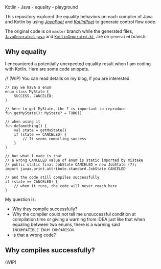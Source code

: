 Kotlin - Java - equality - playground

This repository explored the equality behaviors on each compiler of Java and Kotlin by using [*JavaPoet*](https://github.com/square/javapoet) and [*KotlinPoet*](https://github.com/square/kotlinpoet) to generate control flow code. 

The original code is on `master` branch while the generated files, [`JavaGenerated.java`](https://github.com/lexcao/kotlin-equality/blob/generated/src/main/java/io/github/lexcao/equality/generated/JavaGenerated.java) and [`KotlinGenerated.kt`](https://github.com/lexcao/kotlin-equality/blob/generated/src/main/kotlin/io/github/lexcao/equality/generated/KotlinGenerated.kt), are on `generated` branch.

## Why equality
I encountered a potentially unexpected equality result when I am coding with Kotlin. Here are some code snippets.

// (WIP) You can read details on my blog, if you are interested.

```
// say we hava a enum 
enum class MyState {
    SUCCESS, CANCELED;
}

// here to get MyState, the ? is important to reproduce
fun getMyState(): MyState? = TODO()

// when using it
fun doSomething() {
    val state = getMyState()
    if (state == CANCELED) {
        // It seems compiling success
    }
}

// but what I made is that
// a wrong CANCELED value of enum is static imported by mistake
// public static final JobState CANCELED = new JobState (7);
import javax.print.attribute.standard.JobState.CANCELED

// and the code still compiles successfully
if (state == CANCELED) {
    // when it runs, the code will never reach here
}
```
My question is:
* Why they compile successfully?
* Why the compiler could not tell me unsuccessful condition at compilation time or giving a warning from IDEA just like that when equaling between two enums, there is a warning said `INCOMPATIBLE_ENUM_COMPARISON`.
* Is that a wrong code?

## Why compiles successfully?
(WIP)


